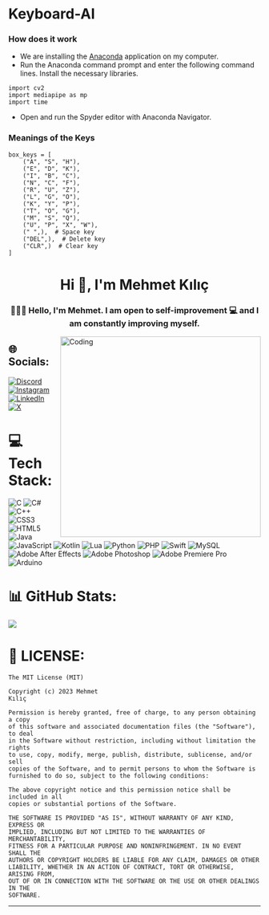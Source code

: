 # Keyboard-AI

### How does it work

- We are installing the [Anaconda](https://www.anaconda.com/) application on my computer.
- Run the Anaconda command prompt and enter the following command lines.
Install the necessary libraries.

```
import cv2
import mediapipe as mp
import time
```
- Open and run the Spyder editor with Anaconda Navigator.

### Meanings of the Keys

```
box_keys = [
    ("A", "S", "H"),
    ("E", "D", "K"),
    ("I", "B", "C"),
    ("N", "C", "F"),
    ("R", "U", "Z"),
    ("L", "G", "O"),
    ("K", "Y", "P"),
    ("T", "O", "G"),
    ("M", "S", "Q"),
    ("U", "P", "X", "W"),
    (" ",),  # Space key
    ("DEL",),  # Delete key
    ("CLR",)  # Clear key
]
```
 
<h1 align="center">Hi 👋, I'm Mehmet Kılıç</h1>
<h3 align="center">👨🏻‍💻 Hello, I'm Mehmet. I am open to self-improvement 💻 and I am constantly improving myself.</h3>
<img align="right" alt="Coding" width="400" src="https://cdn.dribbble.com/users/1162077/screenshots/3848914/programmer.gif"> </img>

## 🌐 Socials:
[![Discord](https://img.shields.io/badge/Discord-%237289DA.svg?logo=discord&logoColor=white)](https://discord.gg/WUt3FC58JZ) [![Instagram](https://img.shields.io/badge/Instagram-%23E4405F.svg?logo=Instagram&logoColor=white)](https://instagram.com/_mehmetkilic) [![LinkedIn](https://img.shields.io/badge/LinkedIn-%230077B5.svg?logo=linkedin&logoColor=white)](https://linkedin.com/in/mehmetkiliç) [![X](https://img.shields.io/badge/X-black.svg?logo=X&logoColor=white)](https://x.com/_mehmetkilic35)

# 💻 Tech Stack:
![C](https://img.shields.io/badge/c-%2300599C.svg?style=flat&logo=c&logoColor=white) ![C#](https://img.shields.io/badge/c%23-%23239120.svg?style=flat&logo=csharp&logoColor=white) ![C++](https://img.shields.io/badge/c++-%2300599C.svg?style=flat&logo=c%2B%2B&logoColor=white) ![CSS3](https://img.shields.io/badge/css3-%231572B6.svg?style=flat&logo=css3&logoColor=white) ![HTML5](https://img.shields.io/badge/html5-%23E34F26.svg?style=flat&logo=html5&logoColor=white) ![Java](https://img.shields.io/badge/java-%23ED8B00.svg?style=flat&logo=openjdk&logoColor=white) ![JavaScript](https://img.shields.io/badge/javascript-%23323330.svg?style=flat&logo=javascript&logoColor=%23F7DF1E) ![Kotlin](https://img.shields.io/badge/kotlin-%237F52FF.svg?style=flat&logo=kotlin&logoColor=white) ![Lua](https://img.shields.io/badge/lua-%232C2D72.svg?style=flat&logo=lua&logoColor=white) ![Python](https://img.shields.io/badge/python-3670A0?style=flat&logo=python&logoColor=ffdd54) ![PHP](https://img.shields.io/badge/php-%23777BB4.svg?style=flat&logo=php&logoColor=white) ![Swift](https://img.shields.io/badge/swift-F54A2A?style=flat&logo=swift&logoColor=white) ![MySQL](https://img.shields.io/badge/mysql-%2300000f.svg?style=flat&logo=mysql&logoColor=white) ![Adobe After Effects](https://img.shields.io/badge/Adobe%20After%20Effects-9999FF.svg?style=flat&logo=Adobe%20After%20Effects&logoColor=white) ![Adobe Photoshop](https://img.shields.io/badge/adobe%20photoshop-%2331A8FF.svg?style=flat&logo=adobe%20photoshop&logoColor=white) ![Adobe Premiere Pro](https://img.shields.io/badge/Adobe%20Premiere%20Pro-9999FF.svg?style=flat&logo=Adobe%20Premiere%20Pro&logoColor=white) ![Arduino](https://img.shields.io/badge/-Arduino-00979D?style=flat&logo=Arduino&logoColor=white)
# 📊 GitHub Stats:
![](https://github-readme-stats.vercel.app/api/top-langs/?username=mehmetkilic35&theme=default&hide_border=false&include_all_commits=false&count_private=false&layout=compact)


# 📑 LICENSE:
```
The MIT License (MIT)

Copyright (c) 2023 Mehmet
Kılıç

Permission is hereby granted, free of charge, to any person obtaining a copy
of this software and associated documentation files (the "Software"), to deal
in the Software without restriction, including without limitation the rights
to use, copy, modify, merge, publish, distribute, sublicense, and/or sell
copies of the Software, and to permit persons to whom the Software is
furnished to do so, subject to the following conditions:

The above copyright notice and this permission notice shall be included in all
copies or substantial portions of the Software.

THE SOFTWARE IS PROVIDED "AS IS", WITHOUT WARRANTY OF ANY KIND, EXPRESS OR
IMPLIED, INCLUDING BUT NOT LIMITED TO THE WARRANTIES OF MERCHANTABILITY,
FITNESS FOR A PARTICULAR PURPOSE AND NONINFRINGEMENT. IN NO EVENT SHALL THE
AUTHORS OR COPYRIGHT HOLDERS BE LIABLE FOR ANY CLAIM, DAMAGES OR OTHER
LIABILITY, WHETHER IN AN ACTION OF CONTRACT, TORT OR OTHERWISE, ARISING FROM,
OUT OF OR IN CONNECTION WITH THE SOFTWARE OR THE USE OR OTHER DEALINGS IN THE
SOFTWARE.
```
---
